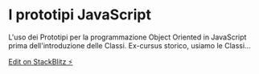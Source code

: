 # I prototipi JavaScript

L'uso dei Prototipi per la programmazione Object Oriented in JavaScript prima dell'introduzione delle Classi. Ex-cursus storico, usiamo le Classi...

[Edit on StackBlitz ⚡️](https://stackblitz.com/edit/js-sswproto)
